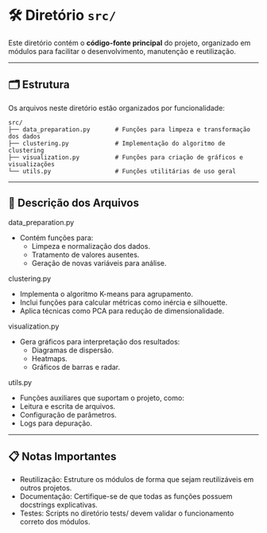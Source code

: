 # 🛠️ Diretório `src/`

Este diretório contém o **código-fonte principal** do projeto, organizado em módulos para facilitar o desenvolvimento, manutenção e reutilização.

---

## 🗂️ Estrutura

Os arquivos neste diretório estão organizados por funcionalidade:

```plaintext
src/
├── data_preparation.py       # Funções para limpeza e transformação dos dados
├── clustering.py             # Implementação do algoritmo de clustering
├── visualization.py          # Funções para criação de gráficos e visualizações
└── utils.py                  # Funções utilitárias de uso geral
```

---

## 📝 Descrição dos Arquivos

data_preparation.py
- Contém funções para:
  - Limpeza e normalização dos dados.
  - Tratamento de valores ausentes.
  - Geração de novas variáveis para análise.

clustering.py
- Implementa o algoritmo K-means para agrupamento.
- Inclui funções para calcular métricas como inércia e silhouette.
- Aplica técnicas como PCA para redução de dimensionalidade.

visualization.py
- Gera gráficos para interpretação dos resultados:
  - Diagramas de dispersão.
  - Heatmaps.
  - Gráficos de barras e radar.

utils.py
- Funções auxiliares que suportam o projeto, como:
- Leitura e escrita de arquivos.
- Configuração de parâmetros.
- Logs para depuração.

---

## 📋 Notas Importantes

- Reutilização: Estruture os módulos de forma que sejam reutilizáveis em outros projetos.
- Documentação: Certifique-se de que todas as funções possuem docstrings explicativas.
- Testes: Scripts no diretório tests/ devem validar o funcionamento correto dos módulos.

